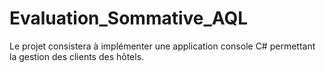 # Evaluation_Sommative_AQL
Le projet consistera à implémenter une application console C# permettant la gestion des clients des hôtels.
